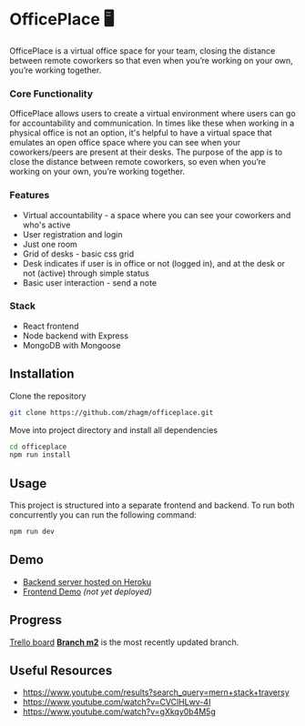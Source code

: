 # OfficePlace 🖥

OfficePlace is a virtual office space for your team, closing the distance between remote coworkers so that even when you’re working on your own, you’re working together.

### Core Functionality

OfficePlace allows users to create a virtual environment where users can go for accountability and communication. In times like these when working in a physical office is not an option, it's helpful to have a virtual space that emulates an open office space where you can see when your coworkers/peers are present at their desks. The purpose of the app is to close the distance between remote coworkers, so even when you’re working on your own, you’re working together.

### Features

- Virtual accountability - a space where you can see your coworkers and who's active
- User registration and login
- Just one room
- Grid of desks - basic css grid
- Desk indicates if user is in office or not (logged in), and at the desk or not (active) through simple status
- Basic user interaction - send a note

### Stack

- React frontend
- Node backend with Express
- MongoDB with Mongoose

## Installation

Clone the repository

```bash
git clone https://github.com/zhagm/officeplace.git
```

Move into project directory and install all dependencies

```bash
cd officeplace
npm run install
```

## Usage

This project is structured into a separate frontend and backend. To run both concurrently you can run the following command:

```bash
npm run dev
```

## Demo

- [Backend server hosted on Heroku](https://officeplace-server.herokuapp.com/)
- [Frontend Demo]() _(not yet deployed)_

## Progress

[Trello board](https://trello.com/b/oPNupdYd/officeplace-week-3)
**[Branch m2](https://github.com/zhagm/officeplace/tree/m2)** is the most recently updated branch.

## Useful Resources

- https://www.youtube.com/results?search_query=mern+stack+traversy
- https://www.youtube.com/watch?v=CVClHLwv-4I
- https://www.youtube.com/watch?v=gXkqy0b4M5g
